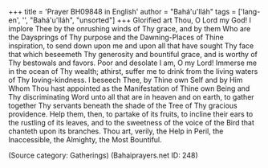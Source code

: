 +++
title = 'Prayer BH09848 in English'
author = "Bahá'u'lláh"
tags = ['lang-en', '', "Bahá'u'lláh", "unsorted"]
+++
Glorified art Thou, O Lord my God!  I implore Thee by the onrushing winds of Thy grace, and by them Who are the Daysprings of Thy purpose and the Dawning-Places of Thine inspiration, to send down upon me and upon all that have sought Thy face that which beseemeth Thy generosity and bountiful grace, and is worthy of Thy bestowals and favors.  Poor and desolate I am, O my Lord!  Immerse me in the ocean of Thy wealth; athirst, suffer me to drink from the living waters of Thy loving-kindness.
I beseech Thee, by Thine own Self and by Him Whom Thou hast appointed as the Manifestation of Thine own Being and Thy discriminating Word unto all that are in heaven and on earth, to gather together Thy servants beneath the shade of the Tree of Thy gracious providence. Help them, then, to partake of its fruits, to incline their ears to the rustling of its leaves, and to the sweetness of the voice of the Bird that chanteth upon its branches.  Thou art, verily, the Help in Peril, the Inaccessible, the Almighty, the Most Bountiful.

(Source category: Gatherings)
(Bahaiprayers.net ID: 248)
